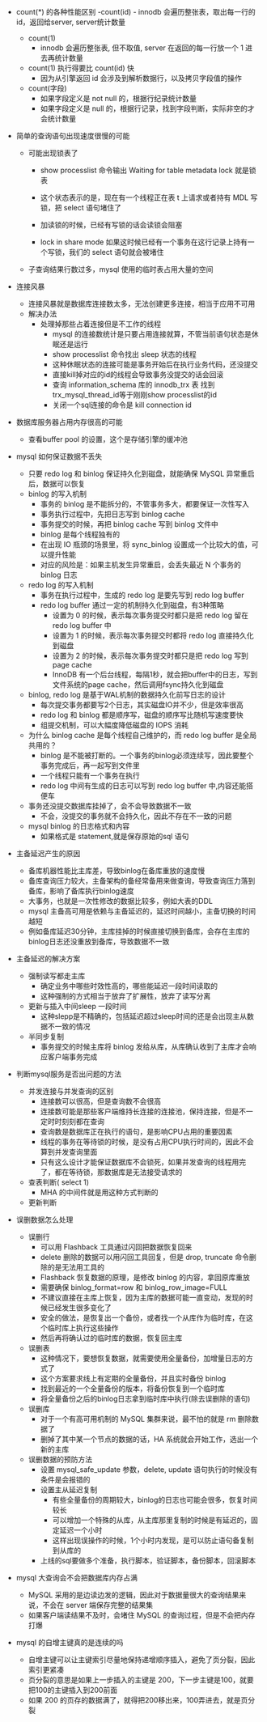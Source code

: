 - count(*) 的各种性能区别
    -count(id)
        - innodb 会遍历整张表，取出每一行的id，返回给server, server统计数量
    - count(1)
        - innodb 会遍历整张表, 但不取值, server 在返回的每一行放一个 1 进去再统计数量
    - count(1) 执行得要比 count(id) 快
        - 因为从引擎返回 id 会涉及到解析数据行，以及拷贝字段值的操作
    - count(字段)
        - 如果字段定义是 not null 的，根据行纪录统计数量
        - 如果字段定义是 null 的，根据行记录，找到字段判断，实际非空的才会统计数量

- 简单的查询语句出现速度很慢的可能
    - 可能出现锁表了
        - show processlist 命令输出 Waiting for table metadata lock 就是锁表
        - 这个状态表示的是，现在有一个线程正在表 t 上请求或者持有 MDL 写锁，把 select 语句堵住了
        
        - 加读锁的时候，已经有写锁的话会读锁会阻塞
        - lock in share mode 如果这时候已经有一个事务在这行记录上持有一个写锁，我们的 select 语句就会被堵住
    - 子查询结果行数过多，mysql 使用的临时表占用大量的空间
- 连接风暴
    - 连接风暴就是数据库连接数太多，无法创建更多连接，相当于应用不可用
    - 解决办法
        - 处理掉那些占着连接但是不工作的线程
            - mysql 的连接数统计是只要占用连接就算，不管当前语句状态是休眠还是运行
            - show processlist 命令找出 sleep 状态的线程
            - 这种休眠状态的连接可能是事务开始后在执行业务代码，还没提交
            - 直接kill掉对应的id的线程会导致事务没提交的话会回滚
            - 查询 information_schema 库的 innodb_trx 表 找到trx_mysql_thread_id等于刚刚show processlist的id
            - 关闭一个sql连接的命令是 kill connection id
- 数据库服务器占用内存很高的可能
    - 查看buffer pool 的设置，这个是存储引擎的缓冲池

- mysql 如何保证数据不丢失
    - 只要 redo log 和 binlog 保证持久化到磁盘，就能确保 MySQL 异常重启后，数据可以恢复
    - binlog 的写入机制
        - 事务的 binlog 是不能拆分的，不管事务多大，都要保证一次性写入
        - 事务执行过程中，先把日志写到 binlog cache
        - 事务提交的时候，再把 binlog cache 写到 binlog 文件中
        - binlog 是每个线程独有的
        - 在出现 IO 瓶颈的场景里，将 sync_binlog 设置成一个比较大的值，可以提升性能
        - 对应的风险是：如果主机发生异常重启，会丢失最近 N 个事务的 binlog 日志
    - redo log 的写入机制
        - 事务在执行过程中，生成的 redo log 是要先写到 redo log buffer 
        - redo log buffer 通过一定的机制持久化到磁盘，有3种策略
            - 设置为 0 的时候，表示每次事务提交时都只是把 redo log 留在 redo log buffer 中
            - 设置为 1 的时候，表示每次事务提交时都将 redo log 直接持久化到磁盘
            - 设置为 2 的时候，表示每次事务提交时都只是把 redo log 写到 page cache
            - InnoDB 有一个后台线程，每隔1秒，就会把buffer中的日志，写到文件系统的page cache，然后调用fsync持久化到磁盘
    - binlog, redo log 是基于WAL机制的数据持久化前写日志的设计
        - 每次提交事务都要写2个日志，其实磁盘IO并不少，但是效率很高
        - redo log 和 binlog 都是顺序写，磁盘的顺序写比随机写速度要快
        - 组提交机制，可以大幅度降低磁盘的 IOPS 消耗
    - 为什么 binlog cache 是每个线程自己维护的，而 redo log buffer 是全局共用的？
        - binlog 是不能被打断的。一个事务的binlog必须连续写，因此要整个事务完成后，再一起写到文件里
        - 一个线程只能有一个事务在执行
        - redo log 中间有生成的日志可以写到 redo log buffer 中,内容还能搭便车
    - 事务还没提交数据库挂掉了，会不会导致数据不一致
        - 不会，没提交的事务就不会持久化，因此不存在不一致的问题
    - mysql binlog 的日志格式和内容
        - 如果格式是 statement,就是保存原始的sql 语句

- 主备延迟产生的原因
    - 备库机器性能比主库差，导致binlog在备库重放的速度慢
    - 备库查询压力较大，主备架构的备经常备用来做查询，导致查询压力落到备库，影响了备库执行binlog速度
    - 大事务，也就是一次性修改的数据比较多，例如大表的DDL
    - mysql 主备高可用是依赖与主备延迟的，延迟时间越小，主备切换的时间越短
    - 例如备库延迟30分钟，主库挂掉的时候直接切换到备库，会存在主库的binlog日志还没重放到备库，导致数据不一致

- 主备延迟的解决方案
    - 强制读写都走主库
        - 确定业务中哪些时效性高的，哪些能延迟一段时间读取的
        - 这种强制的方式相当于放弃了扩展性，放弃了读写分离
    - 更新与插入中间sleep 一段时间
        - 这种slepp是不精确的，包括延迟超过sleep时间的还是会出现主从数据不一致的情况
    - 半同步复制
        - 事务提交的时候主库将 binlog 发给从库，从库确认收到了主库才会响应客户端事务完成

- 判断mysql服务是否出问题的方法
    - 并发连接与并发查询的区别
        - 连接数可以很高，但是查询数不会很高
        - 连接数可能是那些客户端维持长连接的连接池，保持连接，但是不一定时时刻刻都在查询
        - 查询数是数据库正在执行的语句，是影响CPU占用的重要因素
        - 线程的事务在等待锁的时候，是没有占用CPU执行时间的，因此不会算到并发查询里面
        - 只有这么设计才能保证数据库不会锁死，如果并发查询的线程用完了，都在等待锁，那数据库是无法接受请求的
    - 查表判断( select 1)
        - MHA 的中间件就是用这种方式判断的
    - 更新判断

- 误删数据怎么处理
    - 误删行
        - 可以用 Flashback 工具通过闪回把数据恢复回来
        - delete 删除的数据可以用闪回工具回复，但是 drop, truncate 命令删除的是无法用工具的
        - Flashback 恢复数据的原理，是修改 binlog 的内容，拿回原库重放
        - 需要确保 binlog_format=row 和 binlog_row_image=FULL
        - 不建议直接在主库上恢复，因为主库的数据可能一直变动，发现的时候已经发生很多变化了
        - 安全的做法，是恢复出一个备份，或者找一个从库作为临时库，在这个临时库上执行这些操作
        - 然后再将确认过的临时库的数据，恢复回主库
    - 误删表
        - 这种情况下，要想恢复数据，就需要使用全量备份，加增量日志的方式了
        - 这个方案要求线上有定期的全量备份，并且实时备份 binlog
        - 找到最近的一个全量备份的版本，将备份恢复到一个临时库
        - 将全量备份之后的binlog日志拿到临时库中执行(除去误删除的语句)
    - 误删库
        - 对于一个有高可用机制的 MySQL 集群来说，最不怕的就是 rm 删除数据了
        - 删掉了其中某一个节点的数据的话，HA 系统就会开始工作，选出一个新的主库
    - 误删数据的预防方法
        - 设置 mysql_safe_update 参数，delete, update 语句执行的时候没有条件是会报错的
        - 设置主从延迟复制
            - 有些全量备份的周期较大，binlog的日志也可能会很多，恢复时间较长
            - 可以增加一个特殊的从库，从主库那里复制的时候是有延迟的，固定延迟一个小时
            - 这样出现误操作的时候，1个小时内发现，是可以防止语句备复制到从库的
        - 上线的sql要做多个准备，执行脚本，验证脚本，备份脚本，回滚脚本

- mysql 大查询会不会把数据库内存占满
    - MySQL 采用的是边读边发的逻辑，因此对于数据量很大的查询结果来说，不会在 server 端保存完整的结果集
    - 如果客户端读结果不及时，会堵住 MySQL 的查询过程，但是不会把内存打爆

- mysql 的自增主键真的是连续的吗
    - 自增主键可以让主键索引尽量地保持递增顺序插入，避免了页分裂，因此索引更紧凑
    - 页分裂的意思是如果上一步插入的主键是 200，下一步主键是100，就要把100的主键插入到200前面
    - 如果 200 的页存的数据满了，就得把200移出来，100弄进去，就是页分裂
